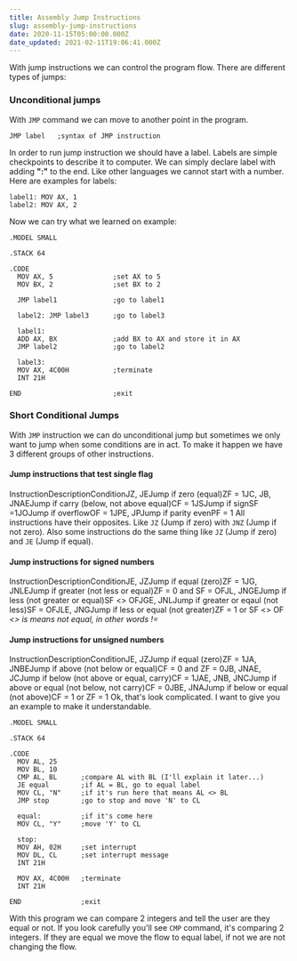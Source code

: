 ```yaml
---
title: Assembly Jump Instructions
slug: assembly-jump-instructions
date: 2020-11-15T05:00:00.000Z
date_updated: 2021-02-11T19:06:41.000Z
---
```


With jump instructions we can control the program flow. There are different types of jumps:

### Unconditional jumps

With `JMP` command we can move to another point in the program.

    JMP label   ;syntax of JMP instruction
    

In order to run jump instruction we should have a label. Labels are simple checkpoints to describe it to computer. We can simply declare label with adding **":"** to the end. Like other languages we cannot start with a number. Here are examples for labels:

    label1: MOV AX, 1
    label2: MOV AX, 2
    

Now we can try what we learned on example:

    .MODEL SMALL
    
    .STACK 64
    
    .CODE
      MOV AX, 5               ;set AX to 5
      MOV BX, 2               ;set BX to 2
    
      JMP label1              ;go to label1
    
      label2: JMP label3      ;go to label3
    
      label1:
      ADD AX, BX              ;add BX to AX and store it in AX
      JMP label2              ;go to label2
    
      label3:
      MOV AX, 4C00H           ;terminate
      INT 21H
    
    END                       ;exit
    

### Short Conditional Jumps

With `JMP` instruction we can do unconditional jump but sometimes we only want to jump when some conditions are in act. To make it happen we have 3 different groups of other instructions.

#### Jump instructions that test single flag
InstructionDescriptionConditionJZ, JEJump if zero (equal)ZF = 1JC, JB, JNAEJump if carry (below, not above equal)CF = 1JSJump if signSF =1JOJump if overflowOF = 1JPE, JPJump if parity evenPF = 1
All instructions have their opposites. Like `JZ` (Jump if zero) with `JNZ` (Jump if not zero). Also some instructions do the same thing like `JZ` (Jump if zero) and `JE` (Jump if equal).

#### Jump instructions for signed numbers
InstructionDescriptionConditionJE, JZJump if equal (zero)ZF = 1JG, JNLEJump if greater (not less or equal)ZF = 0 and SF = OFJL, JNGEJump if less (not greater or equal)SF <> OFJGE, JNLJump if greater or eqaul (not less)SF = OFJLE, JNGJump if less or equal (not greater)ZF = 1 or SF <> OF
*<> is means not equal, in other words !=*

#### Jump instructions for unsigned numbers
InstructionDescriptionConditionJE, JZJump if equal (zero)ZF = 1JA, JNBEJump if above (not below or equal)CF = 0 and ZF = 0JB, JNAE, JCJump if below (not above or equal, carry)CF = 1JAE, JNB, JNCJump if above or equal (not below, not carry)CF = 0JBE, JNAJump if below or equal (not above)CF = 1 or ZF = 1
Ok, that's look complicated. I want to give you an example to make it understandable.

    .MODEL SMALL
    
    .STACK 64
    
    .CODE
      MOV AL, 25
      MOV BL, 10
      CMP AL, BL      ;compare AL with BL (I'll explain it later...)
      JE equal        ;if AL = BL, go to equal label
      MOV CL, "N"     ;if it's run here that means AL <> BL
      JMP stop        ;go to stop and move 'N' to CL
    
      equal:          ;if it's come here
      MOV CL, "Y"     ;move 'Y' to CL
    
      stop:
      MOV AH, 02H     ;set interrupt
      MOV DL, CL      ;set interrupt message
      INT 21H
    
      MOV AX, 4C00H   ;terminate
      INT 21H
    
    END               ;exit
    

With this program we can compare 2 integers and tell the user are they equal or not. If you look carefully you'll see `CMP` command, it's comparing 2 integers. If they are equal we move the flow to equal label, if not we are not changing the flow.
